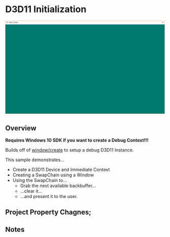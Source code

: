 D3D11 Initialization
======

![Preview Image](../../images/d3d11_setup.png "Example Image")

## Overview
__Requires Windows 10 SDK if you want to create a Debug Context!!!__

Builds off of [window/create](../../window/create) to setup a debug D3D11 Instance.

This sample demonstrates...
- Create a D3D11 Device and Immediate Context
- Creating a SwapChain using a Window
- Using the SwapChain to...
  - Grab the next available backbuffer...
  - ...clear it...
  - ...and present it to the user.

## Project Property Chagnes;

## Notes
